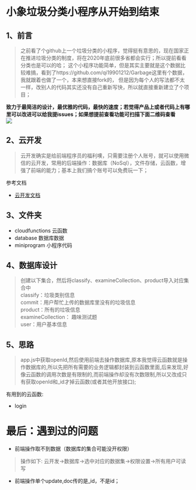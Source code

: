 # 小象垃圾分类小程序从开始到结束

## 1、前言
> 之前看了个github上一个垃圾分类的小程序，觉得挺有意思的，现在国家正在推进垃圾分类的制度，将在2020年底前很多省都会实行；所以提前看看分类也是可以的哈；
这个小程序功能简单，但是其实主要就是这个数据比较难搞，看到了https://github.com/qi19901212/Garbage这里有个数据，我就跟着也做了一个，本来想直接fork的，
但是因为每个人的写法都不太一样，改别人的代码其实还没有自己重新写快，所以就直接重新建立了个项目；

**致力于最简洁的设计，最优雅的代码，最快的速度；若觉得产品上或者代码上有哪里可以改进可以给我提issues；如果想提前查看功能可扫描下面二维码查看**  
![](https://i.imgur.com/noqSGdd.jpg)

## 2、云开发
> 云开发确实是给前端程序员的福利噢，只需要注册个人账号，就可以使用微信的云开发，常用的后端操作：数据库（NoSql），文件存储，云函数，增强了前端的能力；基本上我们搞个账号可以免费玩一下；

参考文档

- [云开发文档](https://developers.weixin.qq.com/miniprogram/dev/wxcloud/basis/getting-started.html)


## 3、文件夹
* cloudfunctions 云函数
* database 数据库数据
* miniprogram 小程序代码

## 4、数据库设计
> 创建以下集合，然后将classify、examineCollection、product导入对应集合中  
classify：垃圾类别信息  
commit：用户帮忙上传的数据库里没有的垃圾信息    
product：所有的垃圾信息   
examineCollection： 趣味测试题  
user：用户基本信息  

## 5、思路
> app.js中获取openId,然后使用前端去操作数据库,原本我觉得云函数就是操作数据库的,所以先把所有需要的业务逻辑都封装到云函数里面,后来发现,好像云函数的调用次数是有限制的,而前端操作却没有次数限制,所以又改成只有获取openId和_id才掉云函数(或者其他开放接口);

有用到的云函数:
* login


# 最后：遇到过的问题
* 前端操作取不到数据（数据库的集合可能没开权限）
> 操作如下: 云开发->数据库->选中对应的数据集->权限设置->所有用户可读写
* 前端操作单个update,doc传的是_id，不是id；
